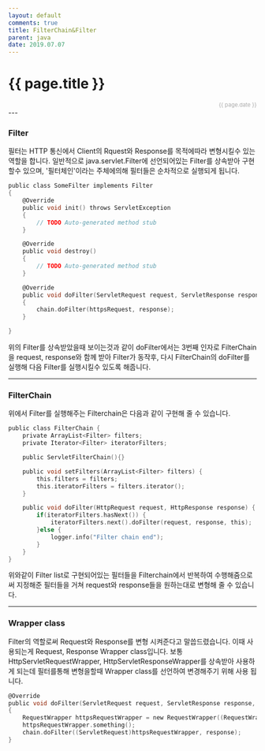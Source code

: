 ```yaml
---
layout: default
comments: true
title: FilterChain&Filter
parent: java
date: 2019.07.07
---
```


<h1>{{ page.title }}</h1>  
<div style="text-align:right; font-size:11px; color:#aaa">{{ page.date }} </div>
---

### Filter
필터는 HTTP 통신에서 Client의 Rquest와 Response를 목적에따라 변형시킬수 있는 역할을 합니다. 일반적으로 java.servlet.Filter에 선언되어있는 Filter를 상속받아 구현할수 있으며, '필터체인'이라는 주체에의해 필터들은 순차적으로 실행되게 됩니다.  

```c
public class SomeFilter implements Filter
{
    @Override
    public void init() throws ServletException
    {
        // TODO Auto-generated method stub
    }

    @Override
    public void destroy()
    {
        // TODO Auto-generated method stub
    }

    @Override
    public void doFilter(ServletRequest request, ServletResponse response, FilterChain chain) throws IOException, ServletException
    {
        chain.doFilter(httpsRequest, response);
    }

}
```  
  
위의 Filter를 상속받았을때 보이는것과 같이 doFilter에서는 3번째 인자로 FilterChain을 request, response와 함께 받아 Filter가 동작후, 다시 FilterChain의 doFilter를 실행해 다음 Filter를 실행시킬수 있도록 해줍니다.  

---  
  
### FilterChain
위에서 Filter를 실행해주는 Filterchain은 다음과 같이 구현해 줄 수 있습니다.  
```c
public class FilterChain {
    private ArrayList<Filter> filters;
    private Iterator<Filter> iteratorFilters;

    public ServletFilterChain(){}

    public void setFilters(ArrayList<Filter> filters) {
        this.filters = filters;
        this.iteratorFilters = filters.iterator();
    }

    public void doFilter(HttpRequest request, HttpResponse response) {
        if(iteratorFilters.hasNext()) {
            iteratorFilters.next().doFilter(request, response, this);
        }else {
            logger.info("Filter chain end");
        }
    }
}
```

위와같이 Filter list로 구현되어있는 필터들을 Filterchain에서 반복하여 수행해줌으로써 지정해준 필터들을 거쳐 request와 response들을 원하는대로 변형해 줄 수 있습니다.  

---   
  
### Wrapper class

Filter의 역할로써 Request와 Response를 변형 시켜준다고 말씁드렸습니다. 이때 사용되는게 Request, Response Wrapper class입니다. 보통 HttpServletRequestWrapper, HttpServletResponseWrapper를 상속받아 사용하게 되는데 필터를통해 변형을할때 Wrapper class를 선언하여 변경해주기 위해 사용 됩니다.

```c
@Override
public void doFilter(ServletRequest request, ServletResponse response, FilterChain chain) throws IOException, ServletException
{
    RequestWrapper httpsRequestWrapper = new RequestWrapper((RequestWrapper)request);
    httpsRequestWrapper.something();
    chain.doFilter((ServletRequest)httpsRequestWrapper, response);
}

```

